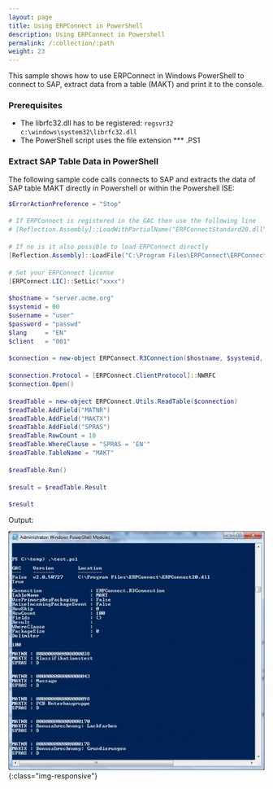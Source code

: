 ```yaml
---
layout: page
title: Using ERPConnect in PowerShell
description: Using ERPConnect in Powershell
permalink: /:collection/:path
weight: 23
---
```


This sample shows how to use ERPConnect in Windows PowerShell to connect to SAP, extract data from a table (MAKT) and print it to the console.

### Prerequisites

- The librfc32.dll has to be registered: `regsvr32 c:\windows\system32\librfc32.dll`
- The PowerShell script uses the file extension *** .PS1

### Extract SAP Table Data in PowerShell

The following sample code calls connects to SAP and extracts the data of SAP table MAKT directly in Powershell or within the Powershell ISE:

```powershell
$ErrorActionPreference = "Stop"

# If ERPConnect is registered in the GAC then use the following line
# [Reflection.Assembly]::LoadWithPartialName("ERPConnectStandard20.dll")

# If no is it also possible to load ERPConnect directly
[Reflection.Assembly]::LoadFile("C:\Program Files\ERPConnect\ERPConnectStandard20.dll")

# Set your ERPConnect license
[ERPConnect.LIC]::SetLic("xxxx")

$hostname = "server.acme.org"
$systemid = 00
$username = "user"
$password = "passwd"
$lang     = "EN"
$client   = "001"

$connection = new-object ERPConnect.R3Connection($hostname, $systemid, $username, $password, $lang, $client)

$connection.Protocol = [ERPConnect.ClientProtocol]::NWRFC
$connection.Open()

$readTable = new-object ERPConnect.Utils.ReadTable($connection)
$readTable.AddField("MATNR")
$readTable.AddField("MAKTX")
$readTable.AddField("SPRAS")
$readTable.RowCount = 10
$readTable.WhereClause = "SPRAS = 'EN'"
$readTable.TableName = "MAKT"

$readTable.Run()

$result = $readTable.Result

$result
```

Output:

![644px-Powershell](/img/contents/644px-Powershell.jpg){:class="img-responsive"}

<!---
```
GAC    Version        Location
---    -------        --------
False  v4.0.30319     C:\Program Files\ERPConnect\ERPConnectStandard20.dll

MATNR : 000000000000000023
MAKTX : Pawan Kalyan_08
SPRAS : E


MATNR : 000000000000000038
MAKTX : Test US colleagues upd4
SPRAS : E


MATNR : 000000000000000043
MAKTX : English Check 25_01
SPRAS : E


MATNR : 000000000000000058
MAKTX : Ventilation, complete build
SPRAS : E


MATNR : 000000000000000059
MAKTX : Filter Ereteam
SPRAS : E


MATNR : 000000000000000068
MAKTX : a portable 1 ton crane
SPRAS : E


MATNR : 000000000000000078
MAKTX : Component Full Repair Service ...
SPRAS : E


MATNR : 000000000000000088
MAKTX : AS-100 T-shirt XL
SPRAS : E


MATNR : 000000000000000089
MAKTX : AS-100 T-shirt
SPRAS : E


MATNR : 000000000000000098
MAKTX : PCB Subassembly
SPRAS : E
```
-->